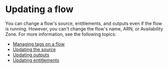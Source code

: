 # Updating a flow<a name="flows-update"></a>

You can change a flow's source, entitlements, and outputs even if the flow is running\. However, you can't change the flow's name, ARN, or Availability Zone\. For more information, see the following topics:
+ [Managing tags on a flow](flows-manage-tags.md)
+ [Updating the source](source-update.md)
+ [Updating outputs](outputs-update.md)
+ [Updating entitlements](entitlements-update.md)